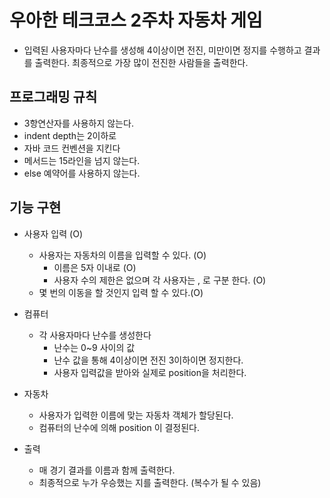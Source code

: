 # 우아한 테크코스 2주차 자동차 게임

- 입력된 사용자마다 난수를 생성해 4이상이면 전진, 미만이면 정지를 수행하고 결과를 출력한다. 최종적으로 가장 많이 전진한 사람들을 출력한다.

## 프로그래밍 규칙

- 3항연산자를 사용하지 않는다.
- indent depth는 2이하로
- 자바 코드 컨벤션을 지킨다
- 메서드는 15라인을 넘지 않는다.
- else 예약어를 사용하지 않는다. 

## 기능 구현

- 사용자 입력 (O)

    - 사용자는 자동차의 이름을 입력할 수 있다. (O)
        - 이름은 5자 이내로 (O)
        - 사용자 수의 제한은 없으며 각 사용자는 , 로 구분 한다. (O)
    - 몇 번의 이동을 할 것인지 입력 할 수 있다.(O)

- 컴퓨터 

    - 각 사용자마다 난수를 생성한다
        - 난수는 0~9 사이의 값
        - 난수 값을 통해 4이상이면 전진 3이하이면 정지한다.
        - 사용자 입력값을 받아와 실제로 position을 처리한다.
        
- 자동차
    
    - 사용자가 입력한 이름에 맞는 자동차 객체가 할당된다.
    - 컴퓨터의 난수에 의해 position 이 결정된다.
        
- 출력
   
    - 매 경기 결과를 이름과 함께 출력한다.
    - 최종적으로 누가 우승했는 지를 출력한다. (복수가 될 수 있음)        
